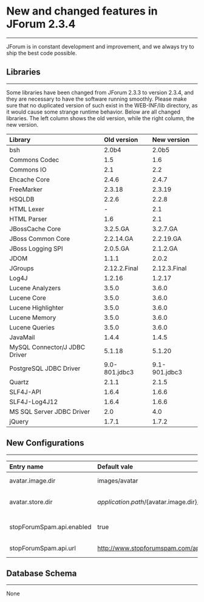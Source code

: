 # New and changed features in JForum 2.3.4 #

---

JForum is in constant development and improvement, and we always try to ship the best code possible.


## Libraries ##

---

Some libraries have been changed from JForum 2.3.3 to version 2.3.4, and they are necessary to have the software running smoothly. Please make sure that no duplicated version of such exist in the WEB-INF/lib directory, as it would cause some strange runtime behavior.
Below are all changed libraries. The left column shows the old version, while the right column, the new version.

|Library|Old version|New version|
|:------|:----------|:----------|
|bsh|2.0b4|2.0b5|
|Commons Codec|1.5|1.6|
|Commons IO|2.1|2.2|
|Ehcache Core|2.4.6|2.4.7|
|FreeMarker|2.3.18|2.3.19|
|HSQLDB|2.2.6|2.2.8|
|HTML Lexer|- |2.1|
|HTML Parser|1.6|2.1|
|JBossCache Core|3.2.5.GA|3.2.7.GA|
|JBoss Common Core|2.2.14.GA|2.2.19.GA|
|JBoss Logging SPI|2.0.5.GA|2.1.2.GA|
|JDOM|1.1.1|2.0.2|
|JGroups|2.12.2.Final|2.12.3.Final|
|Log4J|1.2.16|1.2.17|
|Lucene Analyzers|3.5.0|3.6.0|
|Lucene Core|3.5.0|3.6.0|
|Lucene Highlighter|3.5.0|3.6.0|
|Lucene Memory|3.5.0|3.6.0|
|Lucene Queries|3.5.0|3.6.0|
|JavaMail|1.4.4|1.4.5|
|MySQL Connector/J JDBC Driver|5.1.18|5.1.20|
|PostgreSQL JDBC Driver|9.0-801.jdbc3|9.1-901.jdbc3|
|Quartz|2.1.1|2.1.5|
|SLF4J-API|1.6.4|1.6.6|
|SLF4J-Log4J12|1.6.4|1.6.6|
|MS SQL Server JDBC Driver|2.0|4.0|
|jQuery|1.7.1|1.7.2|


## New Configurations ##

---

|Entry name|Default vale|Description|
|:---------|:-----------|:----------|
|avatar.image.dir|images/avatar|Avatar images path in URL|
|avatar.store.dir|${application.path}/${avatar.image.dir}/|Avatar images stored path in file system|
|stopForumSpam.api.enabled|true|Enable StopForumSpam API|
|stopForumSpam.api.url|http://www.stopforumspam.com/api?|StopForumSpam API URL|

## Database Schema ##

---

None